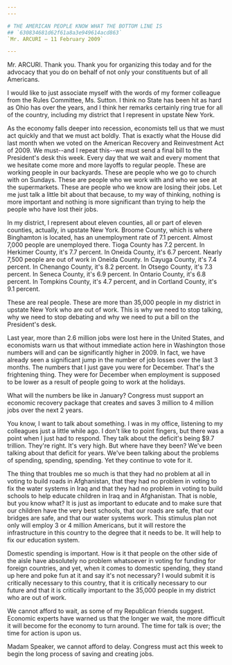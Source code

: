 ```yaml
---
---

# THE AMERICAN PEOPLE KNOW WHAT THE BOTTOM LINE IS
## `630834681d62f61a8a3e949614acd863`
`Mr. ARCURI — 11 February 2009`

---
```



Mr. ARCURI. Thank you. Thank you for organizing this today and for 
the advocacy that you do on behalf of not only your constituents but of 
all Americans.

I would like to just associate myself with the words of my former 
colleague from the Rules Committee, Ms. Sutton. I think no State has 
been hit as hard as Ohio has over the years, and I think her remarks 
certainly ring true for all of the country, including my district that 
I represent in upstate New York.

As the economy falls deeper into recession, economists tell us that 
we must act quickly and that we must act boldly. That is exactly what 
the House did last month when we voted on the American Recovery 
and Reinvestment Act of 2009. We must--and I repeat this--we must send 
a final bill to the President's desk this week. Every day that we wait 
and every moment that we hesitate come more and more layoffs to regular 
people. These are working people in our backyards. These are people who 
we go to church with on Sundays. These are people who we work with and 
who we see at the supermarkets. These are people who we know are losing 
their jobs. Let me just talk a little bit about that because, to my way 
of thinking, nothing is more important and nothing is more significant 
than trying to help the people who have lost their jobs.


In my district, I represent about eleven counties, all or part of 
eleven counties, actually, in upstate New York. Broome County, which is 
where Binghamton is located, has an unemployment rate of 7.1 percent. 
Almost 7,000 people are unemployed there. Tioga County has 7.2 percent. 
In Herkimer County, it's 7.7 percent. In Oneida County, it's 6.7 
percent. Nearly 7,500 people are out of work in Oneida County. In 
Cayuga County, it's 7.4 percent. In Chenango County, it's 8.2 percent. 
In Otsego County, it's 7.3 percent. In Seneca County, it's 6.9 percent. 
In Ontario County, it's 6.8 percent. In Tompkins County, it's 4.7 
percent, and in Cortland County, it's 9.1 percent.

These are real people. These are more than 35,000 people in my 
district in upstate New York who are out of work. This is why we need 
to stop talking, why we need to stop debating and why we need to put a 
bill on the President's desk.

Last year, more than 2.6 million jobs were lost here in the United 
States, and economists warn us that without immediate action here in 
Washington those numbers will and can be significantly higher in 2009. 
In fact, we have already seen a significant jump in the number of job 
losses over the last 3 months. The numbers that I just gave you were 
for December. That's the frightening thing. They were for December when 
employment is supposed to be lower as a result of people going to work 
at the holidays.

What will the numbers be like in January? Congress must support an 
economic recovery package that creates and saves 3 million to 4 million 
jobs over the next 2 years.

You know, I want to talk about something. I was in my office, 
listening to my colleagues just a little while ago. I don't like to 
point fingers, but there was a point when I just had to respond. They 
talk about the deficit's being $9.7 trillion. They're right. It's very 
high. But where have they been? We've been talking about that deficit 
for years. We've been talking about the problems of spending, spending, 
spending. Yet they continue to vote for it.

The thing that troubles me so much is that they had no problem at all 
in voting to build roads in Afghanistan, that they had no problem in 
voting to fix the water systems in Iraq and that they had no problem in 
voting to build schools to help educate children in Iraq and in 
Afghanistan. That is noble, but you know what? It is just as important 
to educate and to make sure that our children have the very best 
schools, that our roads are safe, that our bridges are safe, and that 
our water systems work. This stimulus plan not only will employ 3 or 4 
million Americans, but it will restore the infrastructure in this 
country to the degree that it needs to be. It will help to fix our 
education system.

Domestic spending is important. How is it that people on the other 
side of the aisle have absolutely no problem whatsoever in voting for 
funding for foreign countries, and yet, when it comes to domestic 
spending, they stand up here and poke fun at it and say it's not 
necessary? I would submit it is critically necessary to this country, 
that it is critically necessary to our future and that it is critically 
important to the 35,000 people in my district who are out of work.



We cannot afford to wait, as some of my Republican friends suggest. 
Economic experts have warned us that the longer we wait, the more 
difficult it will become for the economy to turn around. The time for 
talk is over; the time for action is upon us.

Madam Speaker, we cannot afford to delay. Congress must act this week 
to begin the long process of saving and creating jobs.